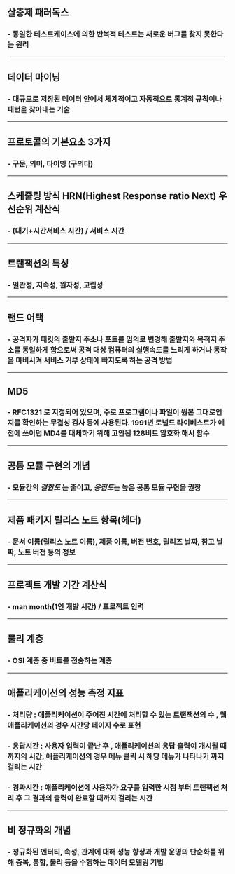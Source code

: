 ## 살충제 패러독스
### - 동일한 테스트케이스에 의한 반복적 테스트는 새로운 버그를 찾지 못한다는 원리
---
## 데이터 마이닝
### - 대규모로 저장된 데이터 안에서 체계적이고 자동적으로 통계적 규칙이나 패턴을 찾아내는 기술
---
## 프로토콜의 기본요소 3가지
### - 구문, 의미, 타이밍 (구의타)
---
## 스케줄링 방식 HRN(Highest Response ratio Next) 우선순위 계산식
### - (대기+시간서비스 시간) / 서비스 시간
---
## 트랜잭션의 특성
### - 일관성, 지속성, 원자성, 고립성
---
## 랜드 어택
### - 공격자가 패킷의 출발지 주소나 포트를 임의로 변경해 출발지와 목적지 주소를 동일하게 함으로써 공격 대상 컴퓨터의 실행속도를 느리게 하거나 동작을 마비시켜 서비스 거부 상태에 빠지도록 하는 공격 방법
---
## MD5
### - RFC1321 로 지정되어 있으며, 주로 프로그램이나 파일이 원본 그대로인지를 확인하는 무결성 검사 등에 사용된다. 1991년 로널드 라이베스트가 예전에 쓰이던 MD4를 대체하기 위해 고안된 128비트 암호화 해시 함수
---
## 공통 모듈 구현의 개념
### - 모듈간의 *결합도* 는 줄이고, *응집도*는 높은 공통 모듈 구현을 권장
---
## 제품 패키지 릴리스 노트 항목(헤더)
### - 문서 이름(릴리스 노트 이름), 제품 이름, 버전 번호, 릴리즈 날짜, 참고 날짜, 노트 버전 등의 정보
---
## 프로젝트 개발 기간 계산식
### - man month(1인 개발 시간) / 프로젝트 인력
---
## 물리 계층
### - OSI 계층 중 비트를 전송하는 계층
---
## 애플리케이션의 성능 측정 지표
### - 처리량 : 애플리케이션이 주어진 시간에 처리할 수 있는 트랜잭션의 수 , 웹 애플리케이션의 경우 시간당 페이지 수로 표현
### - 응답시간 : 사용자 입력이 끝난 후 , 애플리케이션의 응답 출력이 개시될 때까지의 시간, 애플리케이션의 경우 메뉴 클릭 시 해당 메뉴가 나타나기 까지 걸리는 시간
### - 경과시간 : 애플리케이션에 사용자가 요구를 입력한 시점 부터 트랜잭션 처리 후 그 결과의 출력이 완료할 때까지 걸리는 시간
---
## 비 정규화의 개념
### - 정규화된 엔터티, 속성, 관계에 대해 성능 향상과 개발 운영의 단순화를 위해 중복, 통합, 불리 등을 수행하는 데이터 모델링 기법